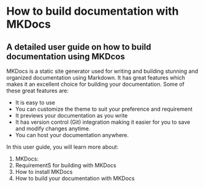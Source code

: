 # **How to build documentation with MKDocs**
## **A detailed user guide on how to build documentation using MKDcos**
MKDocs is a static site generator used for writing and building stunning and organized documentation using Markdown. It has great features which makes it an excellent choice for building your 
documentation. Some of these great features are:
- It is easy to use
- You can customize the theme to suit your preference and requirement
- It previews your documentation as you write
- It has version control (Git) integration making it easier for you to save and modify changes anytime.
- You can host your documentation anywhere.

 In this user guide, you will learn more about: 
 1. MKDocs:
 2. RequirementS for building with MKDocs
 3. How to install MKDocs
 4. How to build your documentation with MKDocs


